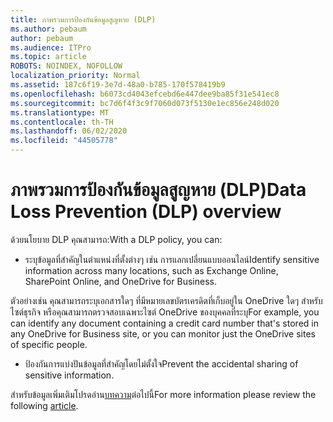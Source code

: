 ```yaml
---
title: ภาพรวมการป้องกันข้อมูลสูญหาย (DLP)
ms.author: pebaum
author: pebaum
ms.audience: ITPro
ms.topic: article
ROBOTS: NOINDEX, NOFOLLOW
localization_priority: Normal
ms.assetid: 187c6f19-3e7d-48a0-b785-170f578419b9
ms.openlocfilehash: b6073cd4043efcebd6e447dee9ba85f31e541ec8
ms.sourcegitcommit: bc7d6f4f3c9f7060d073f5130e1ec856e248d020
ms.translationtype: MT
ms.contentlocale: th-TH
ms.lasthandoff: 06/02/2020
ms.locfileid: "44505778"
---
```

# <a name="data-loss-prevention-dlp-overview"></a><span data-ttu-id="028fc-102">ภาพรวมการป้องกันข้อมูลสูญหาย (DLP)</span><span class="sxs-lookup"><span data-stu-id="028fc-102">Data Loss Prevention (DLP) overview</span></span>

<span data-ttu-id="028fc-103">ด้วยนโยบาย DLP คุณสามารถ:</span><span class="sxs-lookup"><span data-stu-id="028fc-103">With a DLP policy, you can:</span></span>

- <span data-ttu-id="028fc-104">ระบุข้อมูลที่สําคัญในตําแหน่งที่ตั้งต่างๆ เช่น การแลกเปลี่ยนแบบออนไลน์</span><span class="sxs-lookup"><span data-stu-id="028fc-104">Identify sensitive information across many locations, such as Exchange Online, SharePoint Online, and OneDrive for Business.</span></span>


<span data-ttu-id="028fc-105">ตัวอย่างเช่น คุณสามารถระบุเอกสารใดๆ ที่มีหมายเลขบัตรเครดิตที่เก็บอยู่ใน OneDrive ใดๆ สําหรับไซต์ธุรกิจ หรือคุณสามารถตรวจสอบเฉพาะไซต์ OneDrive ของบุคคลที่ระบุ</span><span class="sxs-lookup"><span data-stu-id="028fc-105">For example, you can identify any document containing a credit card number that's stored in any OneDrive for Business site, or you can monitor just the OneDrive sites of specific people.</span></span>

- <span data-ttu-id="028fc-106">ป้องกันการแบ่งปันข้อมูลที่สําคัญโดยไม่ตั้งใจ</span><span class="sxs-lookup"><span data-stu-id="028fc-106">Prevent the accidental sharing of sensitive information.</span></span>


<span data-ttu-id="028fc-107">สําหรับข้อมูลเพิ่มเติมโปรดอ่าน[บทความ](https://docs.microsoft.com/microsoft-365/compliance/data-loss-prevention-policies)ต่อไปนี้</span><span class="sxs-lookup"><span data-stu-id="028fc-107">For more information please review the following [article](https://docs.microsoft.com/microsoft-365/compliance/data-loss-prevention-policies).</span></span>

